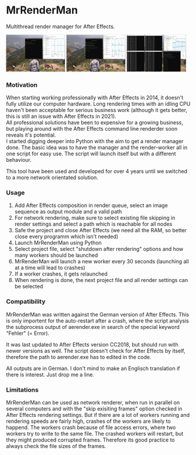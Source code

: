 # MrRenderMan
Multithread render manager for After Effects.

<img src="/Screens/Start.jpg" width="32%" /> <img src="/Screens/Settings.jpg" width="32%" /> <img src="/Screens/Workers.jpg" width="32%" />

### Motivation
When starting working professionally with After Effects in 2014, it doesn't fully utilize our computer hardware. Long rendering times with an idling CPU haven't been acceptable for serious business work (although it gets better, this is still an issue with After Effects in 2021).  
All professional solutions have been to expensive for a growing business, but playing around with the After Effects command line renderder soon reveals it's potential.  
I started digging deeper into Python with the aim to get a render manager done. The basic idea was to have the manager and the render-worker all in one script for easy use. The script will launch itself but with a different behaviour.  

This tool have been used and developed for over 4 years until we switched to a more network orientated solution. 

### Usage
1. Add After Effects composition in render queue, select an image sequence as output module and a valid path
2. For network rendering, make sure to select existing file skipping in render settings and select a path which is reachable for all nodes
3. Safe the project and close After Effects (we need all the RAM, so better close every programm which isn't needed)
4. Launch MrRenderMan using Python
5. Select project file, select "shutdown after rendering" options and how many workers should be launched
6. MrRenderMan will launch a new worker every 30 seconds (launching all at a time will lead to crashes)
7. If a worker crashes, it gets relaunched
8. When rendering is done, the next project file and all render settings can be selected

### Compatibility 
MrRenderMan was written against the German version of After Effects. This is only importent for the auto-restart after a crash, where the script analysis the subprocess output of aerender.exe in search of the special keyword "Fehler" (= Error).  

It was last updated to After Effects version CC2018, but should run with newer versions as well. The script doesn't check for After Effects by itself, therefore the path to aerender.exe has to edited in the code. 

All outputs are in German. I don't mind to make an Englisch translation if there is interest. Just drop me a line. 

### Limitations
MrRenderMan can be used as network renderer, when run in parallel on several computers and with the "skip exisiting frames" option checked in After Effects rendering settings. But if there are a lot of workers running and rendering speeds are fairly high, crashes of the workers are likely to happend. The workers crash because of file access errors, where two workers try to write to the same file. The crashed workers will restart, but they might produced corrupted frames. Therefore its good practice to always check the file sizes of the frames. 














